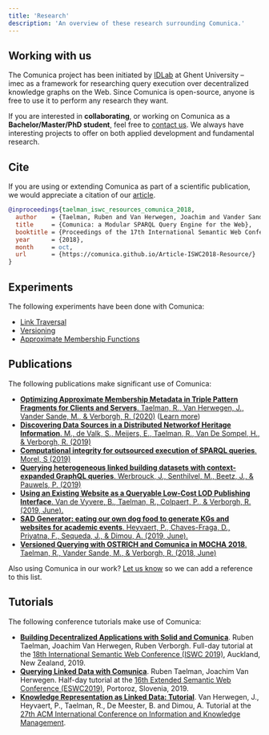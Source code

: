 ```yaml
---
title: 'Research'
description: 'An overview of these research surrounding Comunica.'
---
```


## Working with us

The Comunica project has been initiated by [IDLab](https://www.ugent.be/ea/idlab/en) at Ghent University – imec
as a framework for researching query execution over decentralized knowledge graphs on the Web.
Since Comunica is open-source, anyone is free to use it to perform any research they want.

If you are interested in **collaborating**, or working on Comunica as a **Bachelor/Master/PhD student**,
feel free to [contact us](/ask/#email).
We always have interesting projects to offer on both applied development and fundamental research.

## Cite

If you are using or extending Comunica as part of a scientific publication,
we would appreciate a citation of our [article](https://comunica.github.io/Article-ISWC2018-Resource/).

```bibtex
@inproceedings{taelman_iswc_resources_comunica_2018,
  author    = {Taelman, Ruben and Van Herwegen, Joachim and Vander Sande, Miel and Verborgh, Ruben},
  title     = {Comunica: a Modular SPARQL Query Engine for the Web},
  booktitle = {Proceedings of the 17th International Semantic Web Conference},
  year      = {2018},
  month     = oct,
  url       = {https://comunica.github.io/Article-ISWC2018-Resource/}
}
```

## Experiments

The following experiments have been done with Comunica:

* [Link Traversal](/research/link_traversal/)
* [Versioning](/research/versioning/)
* [Approximate Membership Functions](/research/amf/)

## Publications

The following publications make significant use of Comunica:

* [**Optimizing Approximate Membership Metadata in Triple Pattern Fragments for Clients and Servers**. Taelman, R., Van Herwegen, J., Vander Sande, M., & Verborgh, R. (2020)](https://comunica.github.io/Article-SSWS2020-AMF/) ([Learn more](/research/amf/))
* [**Discovering Data Sources in a Distributed Networkof Heritage Information**.  M., de Valk, S., Meijers, E., Taelman, R., Van De Sompel, H., & Verborgh, R. (2019)](https://biblio.ugent.be/publication/8629105/file/8629106.pdf)
* [**Computational integrity for outsourced execution of SPARQL queries**. Morel, S (2019)](https://www.scriptiebank.be/sites/default/files/thesis/2019-10/main_0.pdf)
* [**Querying heterogeneous linked building datasets with context-expanded GraphQL queries**. Werbrouck, J., Senthilvel, M., Beetz, J., & Pauwels, P. (2019)](https://biblio.ugent.be/publication/8623179/file/8623180)
* [**Using an Existing Website as a Queryable Low-Cost LOD Publishing Interface**. Van de Vyvere, B., Taelman, R., Colpaert, P., & Verborgh, R. (2019, June).](https://link.springer.com/chapter/10.1007/978-3-030-32327-1_35)
* [**SAD Generator: eating our own dog food to generate KGs and websites for academic events**. Heyvaert, P., Chaves-Fraga, D., Priyatna, F., Sequeda, J., & Dimou, A. (2019, June).](https://link.springer.com/chapter/10.1007/978-3-030-32327-1_19)
* [**Versioned Querying with OSTRICH and Comunica in MOCHA 2018**. Taelman, R., Vander Sande, M., & Verborgh, R. (2018, June)](https://biblio.ugent.be/publication/8566999/file/8567001.pdf)

Also using Comunica in our work? [Let us know](/ask/#email) so we can add a reference to this list.

## Tutorials

The following conference tutorials make use of Comunica:

* [**Building Decentralized Applications with Solid and Comunica**](https://comunica.github.io/Tutorial-ISWC2019-Solid-Comunica/). Ruben Taelman, Joachim Van Herwegen, Ruben Verborgh. Full-day tutorial at the [18th International Semantic Web Conference (ISWC 2019)](https://iswc2019.semanticweb.org), Auckland, New Zealand, 2019.
* [**Querying Linked Data with Comunica**](https://comunica.github.io/Tutorial-ESWC2019-Comunica/). Ruben Taelman, Joachim Van Herwegen. Half-day tutorial at the [16th Extended Semantic Web Conference (ESWC2019)](https://2019.eswc-conferences.org/), Portoroz, Slovenia, 2019.
* [**Knowledge Representation as Linked Data: Tutorial**](https://www.cikm2018.units.it/tutorial2.html). Van Herwegen, J., Heyvaert, P., Taelman, R., De Meester, B. and Dimou, A. Tutorial at the [27th ACM International Conference on Information and Knowledge Management](https://www.cikm2018.units.it/). 
